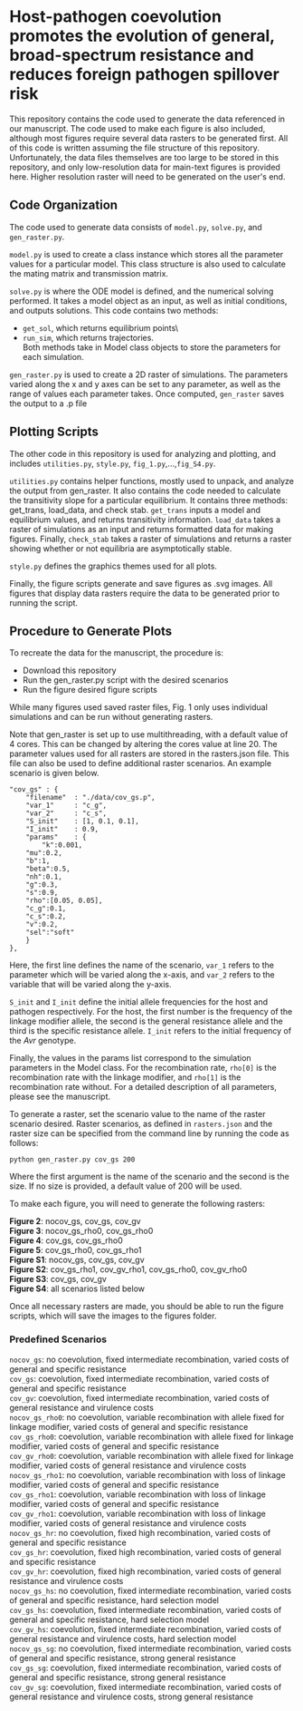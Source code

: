 # Host-pathogen coevolution promotes the evolution of general, broad-spectrum resistance and reduces foreign pathogen spillover risk

This repository contains the code used to generate the data referenced in our manuscript. The code used to make each figure is also included, although most figures require several data rasters to be generated first. All of this code is written assuming the file structure of this repository. Unfortunately, the data files themselves are too large to be stored in this repository, and only low-resolution data for main-text figures is provided here. Higher resolution raster will need to be generated on the user's end.

## Code Organization

The code used to generate data consists of `model.py`, `solve.py`, and `gen_raster.py`.

`model.py` is used to create a class instance which stores all the parameter values for a particular model.
This class structure is also used to calculate the mating matrix and transmission matrix.

`solve.py` is where the ODE model is defined, and the numerical solving performed. It takes a model object as an input, as well as initial conditions, and outputs solutions. This code contains two methods: 
* `get_sol`, which returns equilibrium points\
* `run_sim`, which returns trajectories.\
Both methods take in Model class objects to store the parameters for each simulation.

`gen_raster.py` is used to create a 2D raster of simulations. The parameters varied along the x and y axes can be set to any parameter, as well as the range of values each parameter takes. Once computed, `gen_raster` saves the output to a .p file

## Plotting Scripts

The other code in this repository is used for analyzing and plotting, and includes `utilities.py`, `style.py`, `fig_1.py`,...,`fig_S4.py`.

`utilities.py` contains helper functions, mostly used to unpack, and analyze the output from gen_raster. It also contains the code needed to calculate the transitivity slope for a particular equilibrium. It contains three methods: get_trans, load_data, and check stab. `get_trans` inputs a model and equilibrium values, and returns transitivity information. `load_data` takes a raster of simulations as an input and returns formatted data for making figures. Finally, `check_stab` takes a raster of simulations and returns a raster showing whether or not equilibria are asymptotically stable.

`style.py` defines the graphics themes used for all plots.

Finally, the figure scripts generate and save figures as .svg images. All figures that display data rasters require the data to be generated prior to running the script.

## Procedure to Generate Plots

To recreate the data for the manuscript, the procedure is:
* Download this repository
* Run the gen_raster.py script with the desired scenarios
* Run the figure desired figure scripts

While many figures used saved raster files, Fig. 1 only uses individual simulations and can be run without generating rasters. 

Note that gen_raster is set up to use multithreading, with a default value of 4 cores. This can be changed by altering the cores value at line 20. The parameter values used for all rasters are stored in the rasters.json file. This file can also be used to define additional raster scenarios. An example scenario is given below.

```
"cov_gs" : {
    "filename"  : "./data/cov_gs.p",
    "var_1"     : "c_g",
    "var_2"     : "c_s",
    "S_init"    : [1, 0.1, 0.1],
    "I_init"    : 0.9,
    "params"    : {
        "k":0.001,
	"mu":0.2,
	"b":1,
	"beta":0.5,
	"nh":0.1,
	"g":0.3,
	"s":0.9,
	"rho":[0.05, 0.05],
	"c_g":0.1,
	"c_s":0.2,
	"v":0.2,						
	"sel":"soft"
    }
},
```

Here, the first line defines the name of the scenario, `var_1` refers to the parameter which will be varied along the x-axis, and `var_2` refers to the variable that will be varied along the y-axis.

`S_init` and `I_init` define the initial allele frequencies for the host and pathogen respectively. For the host, the first number is the frequency of the linkage modifier allele, the second is the general resistance allele and the third is the specific resistance allele. `I_init` refers to the initial frequency of the *Avr* genotype.

Finally, the values in the params list correspond to the simulation parameters in the Model class. For the recombination rate, `rho[0]` is the recombination rate with the linkage modifier, and `rho[1]` is the recombination rate without. For a detailed description of all parameters, please see the manuscript.

To generate a raster, set the scenario value to the name of the raster scenario desired. Raster scenarios, as defined in `rasters.json` and the raster size can be specified from the command line by running the code as follows:

```
python gen_raster.py cov_gs 200
```

Where the first argument is the name of the scenario and the second is the size. If no size is provided, a default value of 200 will be used.

To make each figure, you will need to generate the following rasters:

**Figure 2**: nocov_gs, cov_gs, cov_gv\
**Figure 3**: nocov_gs_rho0, cov_gs_rho0\
**Figure 4**: cov_gs, cov_gs_rho0\
**Figure 5**: cov_gs_rho0, cov_gs_rho1\
**Figure S1**: nocov_gs, cov_gs, cov_gv\
**Figure S2**: cov_gs_rho1, cov_gv_rho1, cov_gs_rho0, cov_gv_rho0\
**Figure S3**: cov_gs, cov_gv\
**Figure S4**: all scenarios listed below

Once all necessary rasters are made, you should be able to run the figure scripts, which will save the images to the figures folder.

### Predefined Scenarios
`nocov_gs`: no coevolution, fixed intermediate recombination, varied costs of general and specific resistance\
`cov_gs`: coevolution, fixed intermediate recombination, varied costs of general and specific resistance\
`cov_gv`: coevolution, fixed intermediate recombination, varied costs of general resistance and virulence costs\
`nocov_gs_rho0`: no coevolution, variable recombination with allele fixed for linkage modifier, varied costs of general and specific resistance\
`cov_gs_rho0`: coevolution, variable recombination with allele fixed for linkage modifier, varied costs of general and specific resistance\
`cov_gv_rho0`: coevolution, variable recombination with allele fixed for linkage modifier, varied costs of general resistance and virulence costs\
`nocov_gs_rho1`: no coevolution, variable recombination with loss of linkage modifier, varied costs of general and specific resistance\
`cov_gs_rho1`: coevolution, variable recombination with loss of linkage modifier, varied costs of general and specific resistance\
`cov_gv_rho1`: coevolution, variable recombination with loss of linkage modifier, varied costs of general resistance and virulence costs\
`nocov_gs_hr`: no coevolution, fixed high recombination, varied costs of general and specific resistance\
`cov_gs_hr`: coevolution, fixed high recombination, varied costs of general and specific resistance\
`cov_gv_hr`: coevolution, fixed high recombination, varied costs of general resistance and virulence costs\
`nocov_gs_hs`: no coevolution, fixed intermediate recombination, varied costs of general and specific resistance, hard selection model\
`cov_gs_hs`: coevolution, fixed intermediate recombination, varied costs of general and specific resistance, hard selection model\
`cov_gv_hs`: coevolution, fixed intermediate recombination, varied costs of general resistance and virulence costs, hard selection model\
`nocov_gs_sg`: no coevolution, fixed intermediate recombination, varied costs of general and specific resistance, strong general resistance\
`cov_gs_sg`: coevolution, fixed intermediate recombination, varied costs of general and specific resistance, strong general resistance\
`cov_gv_sg`: coevolution, fixed intermediate recombination, varied costs of general resistance and virulence costs, strong general resistance
